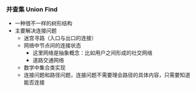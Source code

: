 ### 并查集 Union Find
+ 一种很不一样的树形结构
+ 主要解决连接问题
	* 迷宫寻路（入口与出口的连接）
	* 网络中节点间的连接状态
		+ 这里网络是抽象概念：比如用户之间形成的社交网络
		+ 道路交通网络
	* 数学中集合类实现 
	* 连接问题和路径问题，连接问题不需要理会路径的具体内容，只需要知道能否连接